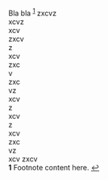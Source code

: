 Bla bla <sup name="a1">[1](#f1)</sup>
zxcvz  
xcvz  
xcv  
zxcv  
z  
xcv  
zxc  
v  
zxc  
vz  
xcv  
z  
xcv  
z  
xcv  
zxc  
vz  
xcv
zxcv  
<b id="f1">1</b> Footnote content here. [↩](#a1)
